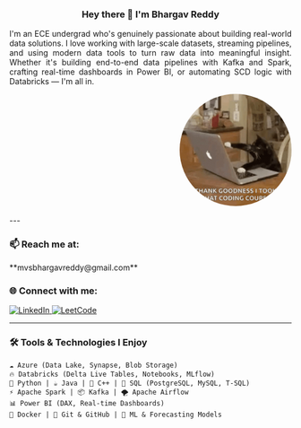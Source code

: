 <h3 align="center">Hey there 👋 I'm Bhargav Reddy</h3>

<p align="justify">
  I'm an ECE undergrad who's genuinely passionate about building real-world data solutions.  
  I love working with large-scale datasets, streaming pipelines, and using modern data tools  
  to turn raw data into meaningful insight. Whether it's building end-to-end data pipelines  
  with Kafka and Spark, crafting real-time dashboards in Power BI, or automating SCD logic  
  with Databricks — I'm all in.
</p>
<p align="right">
  <img src="assets/Side_dp.gif" width="200" height="200" style="border-radius: 50%;" />
</p>
---

<h3  align="left"> 📫 Reach me at:</h3>
**mvsbhargavreddy@gmail.com**

<h3 align="left"> 🌐 Connect with me:</h3>
<p alight="left">
  <a href="https://linkedin.com/in/bhargavreddy2003" target="_blank">
    <img src="https://raw.githubusercontent.com/rahuldkjain/github-profile-readme-generator/master/src/images/icons/Social/linked-in-alt.svg" alt="LinkedIn" height="30" width="40" />
  </a>
  <a href="https://www.leetcode.com/mvsbhargavreddy" target="_blank">
    <img src="https://raw.githubusercontent.com/rahuldkjain/github-profile-readme-generator/master/src/images/icons/Social/leet-code.svg" alt="LeetCode" height="30" width="40" />
  </a>
</p>

---

### 🛠️ Tools & Technologies I Enjoy

```text
☁️ Azure (Data Lake, Synapse, Blob Storage)
🔥 Databricks (Delta Live Tables, Notebooks, MLflow)
🐍 Python | ☕ Java | 💠 C++ | 🧪 SQL (PostgreSQL, MySQL, T-SQL)
⚡ Apache Spark | 📦 Kafka | 🌪️ Apache Airflow
📊 Power BI (DAX, Real-time Dashboards)
🐳 Docker | 🔁 Git & GitHub | 🧠 ML & Forecasting Models
